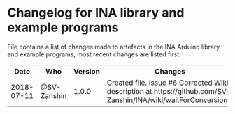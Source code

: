 # Changelog for INA library and example programs  
File contains a list of changes made to artefacts in the INA Arduino library and example programs, most recent changes are listed first.

<table>
  <th>Date</th>
  <th>Who</th>
  <th>Version</th>
  <th>Changes</th>
  <tr>
    <td>2018-07-11</td>
    <td>@SV-Zanshin</td>
    <td>1.0.0</td>
    <td>Created file.
    Issue #6 Corrected Wiki description at https://github.com/SV-Zanshin/INA/wiki/waitForConversion()
  </tr>
</table>
